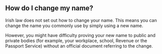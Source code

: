 ##  How do I change my name?

Irish law does not set out how to change your name. This means you can change
the name you commonly use by simply using a new name.

However, you might have difficulty proving your new name to public and private
bodies (for example, your workplace, school, Revenue or the Passport Service)
without an official document referring to the change.
